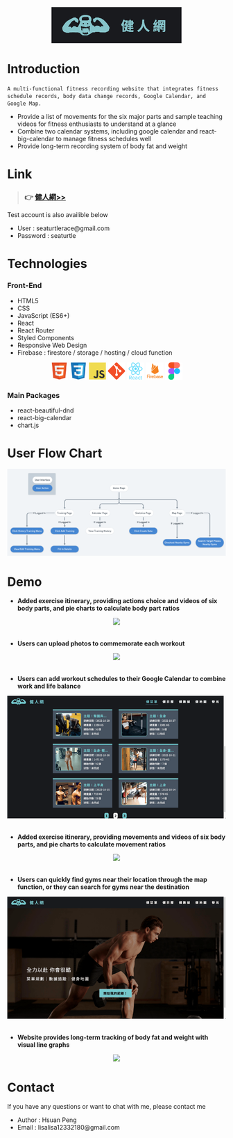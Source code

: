 <div align="center" margin-bottom="20px">
  <img src="https://github.com/HsuanPeng/Fitness/blob/master/src/images/logo_darkbackground.png" width="300"/>
</div>

# Introduction

`A multi-functional fitness recording website that integrates fitness schedule records, body data change
records, Google Calendar, and Google Map.`
<ul>
<li>Provide a list of movements for the six major parts and sample teaching videos for fitness enthusiasts to understand at a glance</li>
<li>Combine two calendar systems, including google calendar and react-big-calendar to manage fitness schedules well</li>
<li>Provide long-term recording system of body fat and weight</li>
</ul>

# Link

> ### **:point_right: <a href="https://fitness2-d4aaf.firebaseapp.com/">健人網>></a>**

Test account is also availible below

<ul>
<li>User : seaturtlerace@gmail.com</li>
<li>Password : seaturtle</li>
</ul>


# Technologies

### Front-End
<ul>
<li>HTML5</li>
<li>CSS</li>
<li>JavaScript (ES6+)</li>
<li>React</li>
<li>React Router</li>
<li>Styled Components</li>
<li>Responsive Web Design</li>
<li>Firebase : firestore / storage / hosting / cloud function</li>
</ul>
<div align="center">
  <img src="https://github.com/devicons/devicon/blob/master/icons/html5/html5-original.svg" width="40"/>
    <img src="https://github.com/devicons/devicon/blob/master/icons/css3/css3-original.svg" width="40"/>
        <img src="https://github.com/devicons/devicon/blob/master/icons/javascript/javascript-original.svg" width="40"/>
          <img src="https://github.com/devicons/devicon/blob/master/icons/git/git-original.svg" width="40"/>
  <img src="https://github.com/devicons/devicon/blob/master/icons/react/react-original-wordmark.svg" width="40"/>
     <img src="https://github.com/devicons/devicon/blob/master/icons/firebase/firebase-plain-wordmark.svg" width="40"/>
  <img src="https://github.com/devicons/devicon/blob/master/icons/figma/figma-original.svg" width="40"/>
</div>



### Main Packages
<ul>
<li>react-beautiful-dnd</li>
<li>react-big-calendar</li>
<li>chart.js</li>
</ul>

# User Flow Chart

<div align="center">
  <img src="https://github.com/HsuanPeng/Fitness/blob/master/src/images/user%20flow.png" />
</div>

# Demo

+ **Added exercise itinerary, providing actions choice and videos of six body parts, and pie charts to calculate body part ratios**
<div align="center">
  <img src="https://github.com/HsuanPeng/Fitness/blob/master/src/images/%E6%96%B0%E5%A2%9E%E8%8F%9C%E5%96%AE.gif" />
</div>

<br/>

+ **Users can upload photos to commemorate each workout**
<div align="center">
  <img src="https://github.com/HsuanPeng/Fitness/blob/master/src/images/%E4%B8%8A%E5%82%B3%E7%85%A7%E7%89%87.gif" />
</div>

<br/>

+ **Users can add workout schedules to their Google Calendar to combine work and life balance**
<div align="center">
  <img src="https://github.com/HsuanPeng/Fitness/blob/master/src/images/%E5%8A%A0%E5%85%A5google%E6%97%A5%E6%9B%86.gif" />
</div>

<br/>

+ **Added exercise itinerary, providing movements and videos of six body parts, and pie charts to calculate movement ratios**
<div align="center">
  <img src="https://github.com/HsuanPeng/Fitness/blob/master/src/images/%E5%9C%B0%E5%9C%96.gif" />
</div>

<br/>

+ **Users can quickly find gyms near their location through the map function, or they can search for gyms near the destination**
<div align="center">
  <img src="https://github.com/HsuanPeng/Fitness/blob/master/src/images/%E5%A2%9E%E5%8A%A0%E8%BA%AB%E9%AB%94%E6%95%B8%E6%93%9A.gif" />
</div>

<br/>

+ **Website provides long-term tracking of body fat and weight with visual line graphs**
<div align="center">
  <img src="https://github.com/HsuanPeng/Fitness/blob/master/src/images/%E7%B6%B2%E7%AB%99%E6%97%A5%E6%9B%86.gif" />
</div>

# Contact

If you have any questions or want to chat with me, please contact me<br/>
<ul>
<li>Author : Hsuan Peng</li>
<li>Email : lisalisa12332180@gmail.com</li>
</ul>




